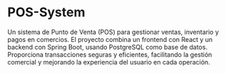 # POS-System
Un sistema de Punto de Venta (POS) para gestionar ventas, inventario y pagos en comercios. El proyecto combina un frontend con React y un backend con Spring Boot, usando PostgreSQL como base de datos. Proporciona transacciones seguras y eficientes, facilitando la gestión comercial y mejorando la experiencia del usuario en cada operación.
